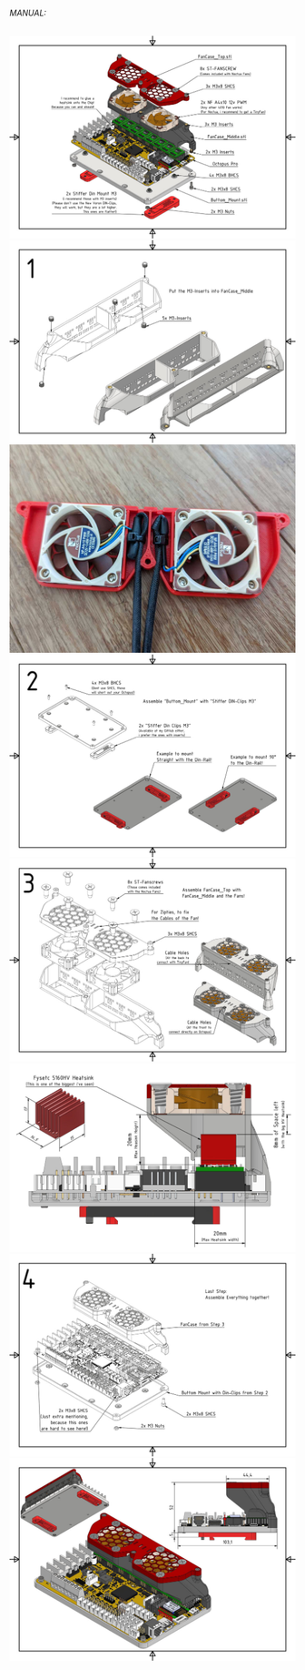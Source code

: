###### MANUAL:

![](./1.jpg)<br>
![](./2.jpg)<br>
![](./Wires.jpg)<br>
![](./3.jpg)<br>
![](./4.jpg)<br>
![](./Heatsink_Compatibility.jpg)<br>
![](./5.jpg)<br>
![](./6.jpg)<br>

#
